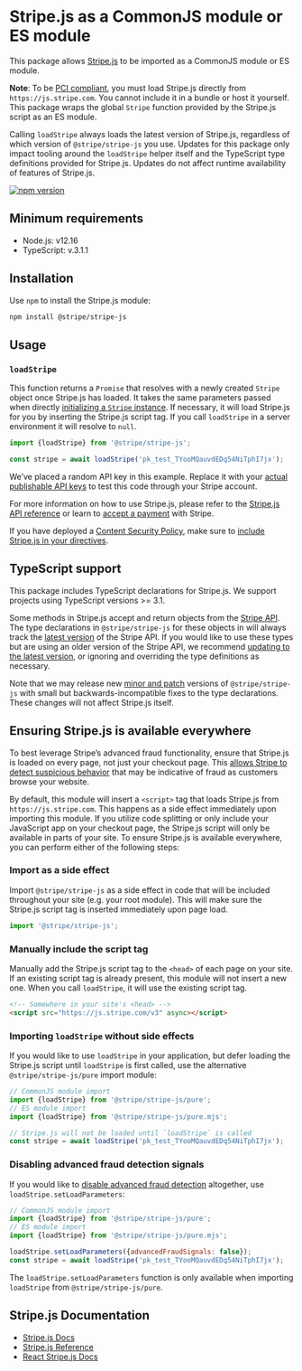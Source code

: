 # Stripe.js as a CommonJS module or ES module

This package allows [Stripe.js](https://stripe.com/docs/stripe-js) to be
imported as a CommonJS module or ES module.

**Note**: To be
[PCI compliant](https://stripe.com/docs/security/guide#validating-pci-compliance),
you must load Stripe.js directly from `https://js.stripe.com`. You cannot
include it in a bundle or host it yourself. This package wraps the global
`Stripe` function provided by the Stripe.js script as an ES module.

Calling `loadStripe` always loads the latest version of Stripe.js, regardless of
which version of `@stripe/stripe-js` you use. Updates for this package only
impact tooling around the `loadStripe` helper itself and the TypeScript type
definitions provided for Stripe.js. Updates do not affect runtime availability
of features of Stripe.js.

[![npm version](https://img.shields.io/npm/v/@stripe/stripe-js.svg?style=flat-square)](https://www.npmjs.com/package/@stripe/stripe-js)

## Minimum requirements

- Node.js: v12.16
- TypeScript: v.3.1.1

## Installation

Use `npm` to install the Stripe.js module:

```sh
npm install @stripe/stripe-js
```

## Usage

### `loadStripe`

This function returns a `Promise` that resolves with a newly created `Stripe`
object once Stripe.js has loaded. It takes the same parameters passed when
directly
[initializing a `Stripe` instance](https://stripe.com/docs/js/initializing). If
necessary, it will load Stripe.js for you by inserting the Stripe.js script tag.
If you call `loadStripe` in a server environment it will resolve to `null`.

```js
import {loadStripe} from '@stripe/stripe-js';

const stripe = await loadStripe('pk_test_TYooMQauvdEDq54NiTphI7jx');
```

We’ve placed a random API key in this example. Replace it with your
[actual publishable API keys](https://dashboard.stripe.com/account/apikeys) to
test this code through your Stripe account.

For more information on how to use Stripe.js, please refer to the
[Stripe.js API reference](https://stripe.com/docs/js) or learn to
[accept a payment](https://stripe.com/docs/payments/accept-a-payment) with
Stripe.

If you have deployed a
[Content Security Policy](https://developer.mozilla.org/en-US/docs/Web/Security/CSP),
make sure to
[include Stripe.js in your directives](https://stripe.com/docs/security/guide#content-security-policy).

## TypeScript support

This package includes TypeScript declarations for Stripe.js. We support projects
using TypeScript versions >= 3.1.

Some methods in Stripe.js accept and return objects from the
[Stripe API](https://stripe.com/docs/api). The type declarations in
`@stripe/stripe-js` for these objects in will always track the
[latest version](https://stripe.com/docs/api/versioning) of the Stripe API. If
you would like to use these types but are using an older version of the Stripe
API, we recommend
[updating to the latest version](https://stripe.com/docs/upgrades#how-can-i-upgrade-my-api),
or ignoring and overriding the type definitions as necessary.

Note that we may release new [minor and patch](https://semver.org/) versions of
`@stripe/stripe-js` with small but backwards-incompatible fixes to the type
declarations. These changes will not affect Stripe.js itself.

## Ensuring Stripe.js is available everywhere

To best leverage Stripe’s advanced fraud functionality, ensure that Stripe.js is
loaded on every page, not just your checkout page. This
[allows Stripe to detect suspicious behavior](https://stripe.com/docs/disputes/prevention/advanced-fraud-detection)
that may be indicative of fraud as customers browse your website.

By default, this module will insert a `<script>` tag that loads Stripe.js from
`https://js.stripe.com`. This happens as a side effect immediately upon
importing this module. If you utilize code splitting or only include your
JavaScript app on your checkout page, the Stripe.js script will only be
available in parts of your site. To ensure Stripe.js is available everywhere,
you can perform either of the following steps:

### Import as a side effect

Import `@stripe/stripe-js` as a side effect in code that will be included
throughout your site (e.g. your root module). This will make sure the Stripe.js
script tag is inserted immediately upon page load.

```js
import '@stripe/stripe-js';
```

### Manually include the script tag

Manually add the Stripe.js script tag to the `<head>` of each page on your site.
If an existing script tag is already present, this module will not insert a new
one. When you call `loadStripe`, it will use the existing script tag.

```html
<!-- Somewhere in your site's <head> -->
<script src="https://js.stripe.com/v3" async></script>
```

### Importing `loadStripe` without side effects

If you would like to use `loadStripe` in your application, but defer loading the
Stripe.js script until `loadStripe` is first called, use the alternative
`@stripe/stripe-js/pure` import module:

```js
// CommonJS module import
import {loadStripe} from '@stripe/stripe-js/pure';
// ES module import
import {loadStripe} from '@stripe/stripe-js/pure.mjs';

// Stripe.js will not be loaded until `loadStripe` is called
const stripe = await loadStripe('pk_test_TYooMQauvdEDq54NiTphI7jx');
```

### Disabling advanced fraud detection signals

If you would like to
[disable advanced fraud detection](https://stripe.com/docs/disputes/prevention/advanced-fraud-detection#disabling-advanced-fraud-detection)
altogether, use `loadStripe.setLoadParameters`:

```js
// CommonJS module import
import {loadStripe} from '@stripe/stripe-js/pure';
// ES module import
import {loadStripe} from '@stripe/stripe-js/pure.mjs';

loadStripe.setLoadParameters({advancedFraudSignals: false});
const stripe = await loadStripe('pk_test_TYooMQauvdEDq54NiTphI7jx');
```

The `loadStripe.setLoadParameters` function is only available when importing
`loadStripe` from `@stripe/stripe-js/pure`.

## Stripe.js Documentation

- [Stripe.js Docs](https://stripe.com/docs/stripe-js)
- [Stripe.js Reference](https://stripe.com/docs/js)
- [React Stripe.js Docs](https://stripe.com/docs/stripe-js/react)
